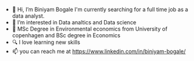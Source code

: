 - 👋 Hi, I’m Biniyam Bogale I'm currently searching for a full time job as a data analyst.
- 👀 I’m interested in Data analtics and Data science
- 📐 MSc Degree in Environmental economics from University of copenhagen and BSc degree in Economics
- 🔍 I love learning new skills
- 📫 you can reach me at https://www.linkedin.com/in/biniyam-bogale/

<!---
bogaleb/bogaleb is a ✨ special ✨ repository because its `README.md` (this file) appears on your GitHub profile.
You can click the Preview link to take a look at your changes.
--->

